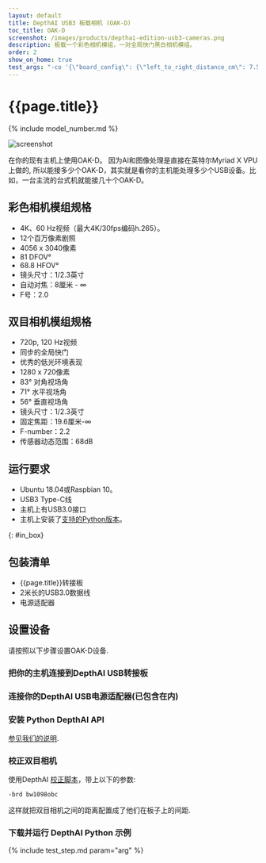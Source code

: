 ```yaml
---
layout: default
title: DepthAI USB3 板载相机 (OAK-D)
toc_title: OAK-D
screenshot: /images/products/depthai-edition-usb3-cameras.png
description: 板载一个彩色相机模组，一对全局快门黑白相机模组。
order: 2
show_on_home: true
test_args: "-co '{\"board_config\": {\"left_to_right_distance_cm\": 7.5}}'"
---
```


# {{page.title}}

{% include model_number.md %}

![screenshot]({{page.screenshot}})

在你的现有主机上使用OAK-D。 因为AI和图像处理是直接在英特尔Myriad X VPU上做的, 所以能接多少个OAK-D，其实就是看你的主机能处理多少个USB设备。比如，一台主流的台式机就能接几十个OAK-D。

## 彩色相机模组规格

* 4K、60 Hz视频（最大4K/30fps编码h.265）。
* 12个百万像素剧照
* 4056 x 3040像素
* 81 DFOV°
* 68.8 HFOV°
* 镜头尺寸：1/2.3英寸
* 自动对焦：8厘米 - ∞
* F号：2.0

## 双目相机模组规格

* 720p, 120 Hz视频
* 同步的全局快门
* 优秀的低光环境表现
* 1280 x 720像素
* 83° 对角视场角
* 71° 水平视场角
* 56° 垂直视场角
* 镜头尺寸：1/2.3英寸
* 固定焦距：19.6厘米-∞
* F-number：2.2
* 传感器动态范围：68dB

## 运行要求

* Ubuntu 18.04或Raspbian 10。
* USB3 Type-C线
* 主机上有USB3.0接口
* 主机上安装了[支持的Python版本](/api/#python_version)。


{: #in_box}
## 包装清单

* {{page.title}}转接板
* 2米长的USB3.0数据线
* 电源适配器

## 设置设备

请按照以下步骤设置OAK-D设备.

<h3 class="step js-toc-ignore"><span></span> 把你的主机连接到DepthAI USB转接板</h3>

<h3 class="step js-toc-ignore"><span></span> 连接你的DepthAI USB电源适配器(已包含在内)</h3>

<h3 class="step js-toc-ignore"><span></span> 安装 Python DepthAI API</h3>

[参见我们的说明](/api#python_version).

<h3 class="step js-toc-ignore"><span></span> 校正双目相机</h3>

使用DepthAI [校正脚本](/products/stereo_camera_pair/#calibration)，带上以下的参数:

```
-brd bw1098obc
```

这样就把双目相机之间的距离配置成了他们在板子上的间距.

<h3 class="step js-toc-ignore"><span></span> 下载并运行 DepthAI Python 示例</h3>

{% include test_step.md param="arg" %}
